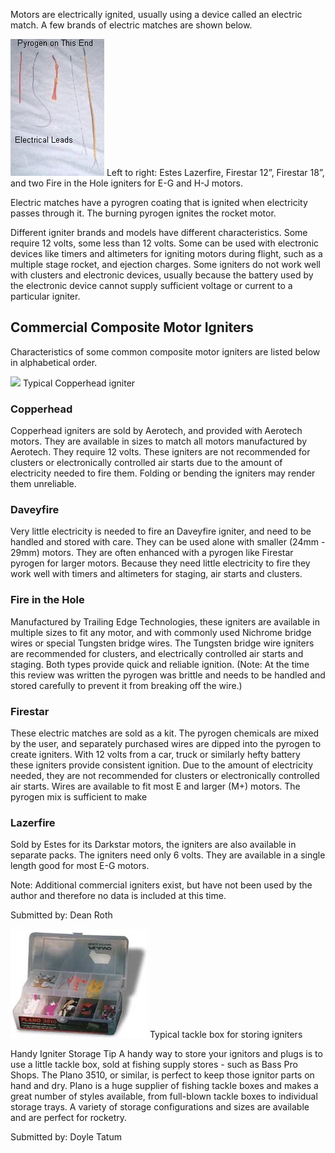 Motors are electrically ignited, usually using a device called an electric match. A few brands of electric matches are shown below.

![](/images/propulsion_ematch1.jpg)
Left to right: Estes Lazerfire, Firestar 12”, Firestar 18”, and two Fire in the Hole igniters for E-G and H-J motors.

Electric matches have a pyrogren coating that is ignited when electricity passes through it. The burning pyrogen ignites the rocket motor.

Different igniter brands and models have different characteristics. Some require 12 volts, some less than 12 volts. Some can be used with electronic devices like timers and altimeters for igniting motors during flight, such as a multiple stage rocket, and ejection charges. Some igniters do not work well with clusters and electronic devices, usually because the battery used by the electronic device cannot supply sufficient voltage or current to a particular igniter.

## Commercial Composite Motor Igniters

Characteristics of some common composite motor igniters are listed below in alphabetical order.

![](/images/propulsion_copperhead.jpg)
Typical Copperhead igniter

### Copperhead
Copperhead igniters are sold by Aerotech, and provided with Aerotech motors.
They are available in sizes to match all motors manufactured by Aerotech.
They require 12 volts.
These igniters are not recommended for clusters or electronically controlled air starts due to the amount of electricity needed to fire them.
Folding or bending the igniters may render them unreliable.

### Daveyfire
Very little electricity is needed to fire an Daveyfire igniter, and need to be handled and stored with care.
They can be used alone with smaller (24mm - 29mm) motors.
They are often enhanced with a pyrogen like Firestar pyrogen for larger motors.
Because they need little electricity to fire they work well with timers and altimeters for staging, air starts and clusters.

### Fire in the Hole
Manufactured by Trailing Edge Technologies, these igniters are available in multiple sizes to fit any motor, and with commonly used Nichrome bridge wires or special Tungsten bridge wires.
The Tungsten bridge wire igniters are recommended for clusters, and electrically controlled air starts and staging.
Both types provide quick and reliable ignition.
(Note: At the time this review was written the pyrogen was brittle and needs to be handled and stored carefully to prevent it from breaking off the wire.)

### Firestar
These electric matches are sold as a kit.
The pyrogen chemicals are mixed by the user, and separately purchased wires are dipped into the pyrogen to create igniters.
With 12 volts from a car, truck or similarly hefty battery these igniters provide consistent ignition.
Due to the amount of electricity needed, they are not recommended for clusters or electronically controlled air starts.
Wires are available to fit most E and larger (M+) motors.
The pyrogen mix is sufficient to make

### Lazerfire
Sold by Estes for its Darkstar motors, the igniters are also available in separate packs.
The igniters need only 6 volts.
They are available in a single length good for most E-G motors.

Note: Additional commercial igniters exist, but have not been used by the author and therefore no data is included at this time.

Submitted by: Dean Roth

![](/images/propulsion_igniter_box.jpg)
Typical tackle box for storing igniters

Handy Igniter Storage Tip A handy way to store your ignitors and plugs is to use a little tackle box, sold at fishing supply stores - such as Bass Pro Shops. The Plano 3510, or similar, is perfect to keep those ignitor parts on hand and dry. Plano is a huge supplier of fishing tackle boxes and makes a great number of styles available, from full-blown tackle boxes to individual storage trays. A variety of storage configurations and sizes are available and are perfect for rocketry.

Submitted by: Doyle Tatum

